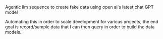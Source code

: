 Agentic llm sequence to create fake data using open ai's latest chat GPT model

Automating this in order to scale development for various projects, the end goal is record/sample data that 
I can then query in order to build the data models.